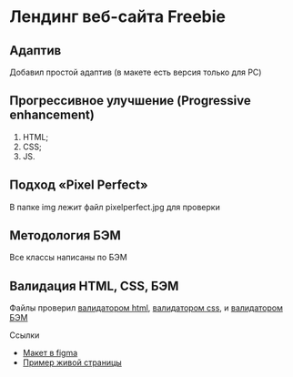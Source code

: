 # Лендинг веб-сайта Freebie

## Адаптив
Добавил простой адаптив (в макете есть версия только для PC)

## Прогрессивное улучшение (Progressive enhancement)
1. HTML;
2. CSS;
3. JS.

## Подход «Pixel Perfect»
В папке img лежит файл pixelperfect.jpg для проверки

## Методология БЭМ
Все классы написаны по БЭМ

## Валидация HTML, CSS, БЭМ
Файлы проверил [валидатором html](https://validator.w3.org/), [валидатором css](https://jigsaw.w3.org/css-validator/), и [валидатором БЭМ](https://yoksel.github.io/html-tree/)

Ссылки
- [Макет в figma](https://www.figma.com/community/file/1016279915990310020)
- [Пример живой страницы](https://dimoncss.ru/myworks/freebie/)